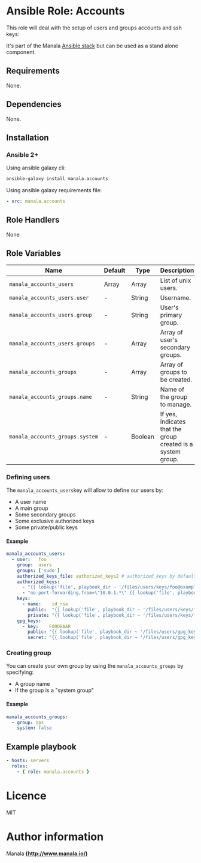 # Ansible Role: Accounts

This role will deal with the setup of users and groups accounts and ssh keys:

It's part of the Manala <a href="http://www.manala.io" target="_blank">Ansible stack</a> but can be used as a stand alone component.

## Requirements

None.

## Dependencies

None.

## Installation

### Ansible 2+

Using ansible galaxy cli:

```bash
ansible-galaxy install manala.accounts
```

Using ansible galaxy requirements file:

```yaml
- src: manala.accounts
```

## Role Handlers

None

## Role Variables

| Name                                      | Default | Type        | Description                                                 |
| ----------------------------------------- | ------- | ----------- | ----------------------------------------------------------- |
| `manala_accounts_users`                   | Array   | Array       | List of unix users.                                         |
| `manala_accounts_users.user`              | -       | String      | Username.                                                   |
| `manala_accounts_users.group`             | -       | String      | User's primary group.                                       |
| `manala_accounts_users.groups`            | -       | Array       | Array of user's secondary groups.                           |
| `manala_accounts_groups`                  | -       | Array       | Array of groups to be created.                              |
| `manala_accounts_groups.name`             | -       | String      | Name of the group to manage.                                |
| `manala_accounts_groups.system`           | -       | Boolean     | If yes, indicates that the group created is a system group. |

### Defining users

The `manala_accounts_users`key will allow to define our users by:

- A user name
- A main group
- Some secondary groups
- Some exclusive authorized keys
- Some private/public keys

#### Example

```yaml
manala_accounts_users:
  - user:   foo
    group:  users
    groups: ['sudo']
    authorized_keys_file: authorized_keys2 # authorized_keys by default
    authorized_keys:
      - "{{ lookup('file', playbook_dir ~ '/files/users/keys/foo@example.com.pub') }}"
      - "no-port-forwarding,from=\"10.0.1.*\" {{ lookup('file', playbook_dir ~ '/files/users/keys/bar@example.com.pub') }}"
    keys:
      - name:    id_rsa
        public:  "{{ lookup('file', playbook_dir ~ '/files/users/keys/foo@example.com.pub') }}"
        private: "{{ lookup('file', playbook_dir ~ '/files/users/keys/foo@example.com') }}"
    gpg_keys:
      - key:    FOOOBAAR
        public: "{{ lookup('file', playbook_dir ~ '/files/users/gpg_keys/foo@example.com.pub') }}"
        secret: "{{ lookup('file', playbook_dir ~ '/files/users/gpg_keys/foo@example.com') }}"
```

### Creating group

You can create your own group by using the `manala_accounts_groups` by specifying:

- A group name
- If the group is a "system group"

#### Example

```yaml
manala_accounts_groups:
  - group: ops
    system: false
```

## Example playbook

```yaml
- hosts: servers
  roles:
    - { role: manala.accounts }
```

# Licence

MIT

# Author information

Manala [**(http://www.manala.io/)**](http://www.manala.io)

